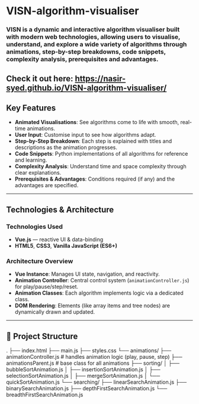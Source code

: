 # VISN-algorithm-visualiser

### VISN is a dynamic and interactive algorithm visualiser built with modern web technologies, allowing users to visualise, understand, and explore a wide variety of algorithms through animations, step-by-step breakdowns, code snippets, complexity analysis, prerequisites and advantages. 
Check it out here: https://nasir-syed.github.io/VISN-algorithm-visualiser/
---

## Key Features

- **Animated Visualisations**: See algorithms come to life with smooth, real-time animations.
- **User Input**: Customise input to see how algorithms adapt.
- **Step-by-Step Breakdown**: Each step is explained with titles and descriptions as the animation progresses.
- **Code Snippets**: Python implementations of all algorithms for reference and learning.
- **Complexity Analysis**: Understand time and space complexity through clear explanations.
- **Prerequisites & Advantages**: Conditions required (if any) and the advantages are specified.
---

## Technologies & Architecture
### Technologies Used

- **Vue.js** — reactive UI & data-binding
- **HTML5**, **CSS3**, **Vanilla JavaScript (ES6+)**

### Architecture Overview

- **Vue Instance**: Manages UI state, navigation, and reactivity.
- **Animation Controller**: Central control system (`animationController.js`) for play/pause/step/reset.
- **Animation Classes**: Each algorithm implements logic via a dedicated class.
- **DOM Rendering**: Elements (like array items and tree nodes) are dynamically drawn and updated.

---

## 📁 Project Structure
.
├── index.html 
├── main.js 
├── styles.css 
└── animations/
    ├── animationController.js # handles animation logic (play, pause, step)
    ├── animationsParent.js # base class for all animations
    ├── sorting/
    │   ├── bubbleSortAnimation.js
    │   ├── insertionSortAnimation.js
    │   ├── selectionSortAnimation.js
    │   ├── mergeSortAnimation.js
    │   └── quickSortAnimation.js
    └── searching/
        ├── linearSearchAnimation.js
        ├── binarySearchAnimation.js
        ├── depthFirstSearchAnimation.js
        └── breadthFirstSearchAnimation.js



